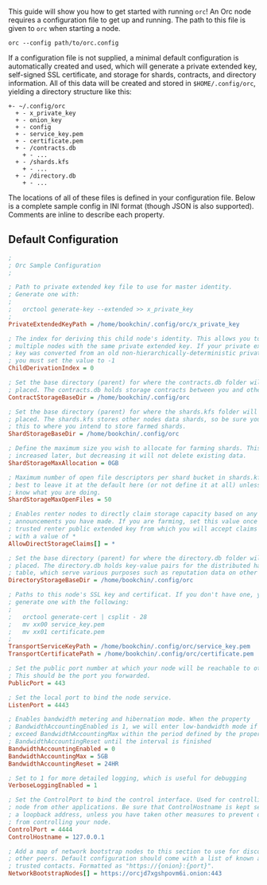 This guide will show you how to get started with running `orc`! An Orc 
node requires a configuration file to get up and running. The path to this 
file is given to `orc` when starting a node.

```
orc --config path/to/orc.config
```

If a configuration file is not supplied, a minimal default configuration is 
automatically created and used, which will generate a private extended key, 
self-signed SSL certificate, and storage for shards, contracts, and directory 
information. All of this data will be created and stored in 
`$HOME/.config/orc`, yielding a directory structure like this:

```
+- ~/.config/orc
  + - x_private_key
  + - onion_key
  + - config
  + - service_key.pem
  + - certificate.pem
  + - /contracts.db
    + - ...
  + - /shards.kfs
    + - ...
  + - /directory.db
    + - ...
```

The locations of all of these files is defined in your configuration file. 
Below is a complete sample config in INI format (though JSON is also 
supported). Comments are inline to describe each property.

Default Configuration
---------------------

```ini
;
; Orc Sample Configuration
;

; Path to private extended key file to use for master identity.
; Generate one with:
; 
;   orctool generate-key --extended >> x_private_key
;
PrivateExtendedKeyPath = /home/bookchin/.config/orc/x_private_key

; The index for deriving this child node's identity. This allows you to run 
; multiple nodes with the same private extended key. If your private extended 
; key was converted from an old non-hierarchically-deterministic private key,
; you must set the value to -1
ChildDerivationIndex = 0

; Set the base directory (parent) for where the contracts.db folder will be 
; placed. The contracts.db holds storage contracts between you and other nodes.
ContractStorageBaseDir = /home/bookchin/.config/orc

; Set the base directory (parent) for where the shards.kfs folder will be 
; placed. The shards.kfs stores other nodes data shards, so be sure you set 
; this to where you intend to store farmed shards.
ShardStorageBaseDir = /home/bookchin/.config/orc

; Define the maximum size you wish to allocate for farming shards. This can be 
; increased later, but decreasing it will not delete existing data.
ShardStorageMaxAllocation = 0GB

; Maximum number of open file descriptors per shard bucket in shards.kfs. It's 
; best to leave it at the default here (or not define it at all) unless you 
; know what you are doing.
ShardStorageMaxOpenFiles = 50

; Enables renter nodes to directly claim storage capacity based on any capacity 
; announcements you have made. If you are farming, set this value once for every 
; trusted renter public extended key from which you will accept claims or once 
; with a value of *
AllowDirectStorageClaims[] = *

; Set the base directory (parent) for where the directory.db folder will be 
; placed. The directory.db holds key-value pairs for the distributed hash 
; table, which serve various purposes such as reputation data on other peers.
DirectoryStorageBaseDir = /home/bookchin/.config/orc

; Paths to this node's SSL key and certificat. If you don't have one, you can 
; generate one with the following:
;
;   orctool generate-cert | csplit - 28
;   mv xx00 service_key.pem
;   mv xx01 certificate.pem
;
TransportServiceKeyPath = /home/bookchin/.config/orc/service_key.pem
TransportCertificatePath = /home/bookchin/.config/orc/certificate.pem

; Set the public port number at which your node will be reachable to others. 
; This should be the port you forwarded.
PublicPort = 443

; Set the local port to bind the node service.
ListenPort = 4443

; Enables bandwidth metering and hibernation mode. When the property 
; BandwidthAccountingEnabled is 1, we will enter low-bandwidth mode if the we
; exceed BandwidthAccountingMax within the period defined by the property 
; BandwidthAccountingReset until the interval is finished
BandwidthAccountingEnabled = 0
BandwidthAccountingMax = 5GB
BandwidthAccountingReset = 24HR

; Set to 1 for more detailed logging, which is useful for debugging
VerboseLoggingEnabled = 1

; Set the ControlPort to bind the control interface. Used for controlling the 
; node from other applications. Be sure that ControlHostname is kept set to 
; a loopback address, unless you have taken other measures to prevent others 
; from controlling your node.
ControlPort = 4444
ControlHostname = 127.0.0.1

; Add a map of network bootstrap nodes to this section to use for discovering 
; other peers. Default configuration should come with a list of known and 
; trusted contacts. Formatted as "https://{onion}:{port}".
NetworkBootstrapNodes[] = https://orcjd7xgshpovm6i.onion:443
```
